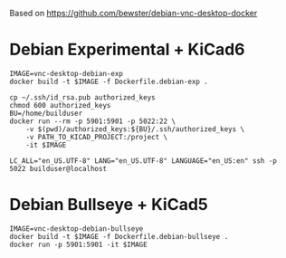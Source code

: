 Based on https://github.com/bewster/debian-vnc-desktop-docker


Debian Experimental + KiCad6
============================

```
IMAGE=vnc-desktop-debian-exp
docker build -t $IMAGE -f Dockerfile.debian-exp .

cp ~/.ssh/id_rsa.pub authorized_keys
chmod 600 authorized_keys
BU=/home/builduser
docker run --rm -p 5901:5901 -p 5022:22 \
    -v $(pwd)/authorized_keys:${BU}/.ssh/authorized_keys \
    -v PATH_TO_KICAD_PROJECT:/project \
    -it $IMAGE

LC_ALL="en_US.UTF-8" LANG="en_US.UTF-8" LANGUAGE="en_US:en" ssh -p 5022 builduser@localhost

```


Debian Bullseye + KiCad5
========================

```
IMAGE=vnc-desktop-debian-bullseye
docker build -t $IMAGE -f Dockerfile.debian-bullseye .
docker run -p 5901:5901 -it $IMAGE
```
